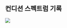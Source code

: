 ## 컨디션 스펙트럼 기록

<img src="https://github.com/BanBanMapMaker/BanBanMapMaker/assets/101504006/c4724400-c052-4262-b335-1ad86f96ad0a">
